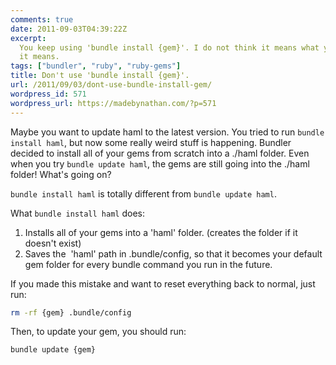 ```yaml
---
comments: true
date: 2011-09-03T04:39:22Z
excerpt:
  You keep using 'bundle install {gem}'. I do not think it means what you think
  it means.
tags: ["bundler", "ruby", "ruby-gems"]
title: Don't use 'bundle install {gem}'.
url: /2011/09/03/dont-use-bundle-install-gem/
wordpress_id: 571
wordpress_url: https://madebynathan.com/?p=571
---
```


Maybe you want to update haml to the latest version. You tried to run <code>bundle install haml</code>, but now some really weird stuff is happening. Bundler decided to install all of your gems from scratch into a ./haml folder. Even when you try <code>bundle update haml</code>, the gems are still going into the ./haml folder! What's going on?

<code>bundle install haml</code> is totally different from <code>bundle update haml</code>.

What <code>bundle install haml</code> does:

<ol>
	<li>Installs all of your gems into a 'haml' folder. (creates the folder if it doesn't exist)</li>
	<li>Saves the  'haml' path in .bundle/config, so that it becomes your default gem folder for every bundle command you run in the future.</li>
</ol>

If you made this mistake and want to reset everything back to normal, just run:

```bash
rm -rf {gem} .bundle/config
```

Then, to update your gem, you should run:

```bash
bundle update {gem}
```

```

```

